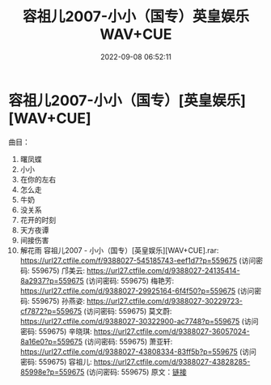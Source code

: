 ﻿---
title: 容祖儿2007-小小（国专）英皇娱乐WAV+CUE
date: 2022-09-08 06:52:11
categories: WAV车载音乐、镜像
tags: 华语中文
---
# 容祖儿2007-小小（国专）[英皇娱乐][WAV+CUE]

曲目：
01. 曙凤蝶
02. 小小
03. 在你的左右
04. 怎么走
05. 牛奶
06. 没关系
07. 花开的时刻
08. 天方夜谭
09. 间接伤害
10. 解花雨
容祖儿2007 - 小小（国专）[英皇娱乐][WAV+CUE].rar: https://url27.ctfile.com/f/9388027-545185743-eef1d7?p=559675
(访问密码: 559675)
邝美云: https://url27.ctfile.com/d/9388027-24135414-8a2937?p=559675
(访问密码: 559675)
梅艳芳: https://url27.ctfile.com/d/9388027-29925164-6f4f50?p=559675
(访问密码: 559675)
孙燕姿: https://url27.ctfile.com/d/9388027-30229723-cf7872?p=559675
(访问密码: 559675)
莫文蔚: https://url27.ctfile.com/d/9388027-30322900-ac7748?p=559675
(访问密码: 559675)
辛晓琪: https://url27.ctfile.com/d/9388027-36057024-8a16e0?p=559675
(访问密码: 559675)
萧亚轩: https://url27.ctfile.com/d/9388027-43808334-83ff5b?p=559675
(访问密码: 559675)
容祖儿: https://url27.ctfile.com/d/9388027-43828285-85998e?p=559675
(访问密码: 559675)
原文：[链接](https://blog.sina.com.cn/s/blog_1647c7e7601030zak.html)